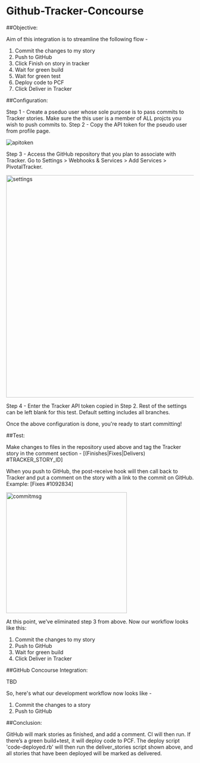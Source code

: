# Github-Tracker-Concourse

##Objective:

Aim of this integration is to streamline the following flow - 

1. Commit the changes to my story
2. Push to GitHub
3. Click Finish on story in tracker
4. Wait for green build
5. Wait for green test
5. Deploy code to PCF
6. Click Deliver in Tracker

##Configuration:

Step 1 - Create a pseduo user whose sole purpose is to pass commits to Tracker stories. Make sure the this user is a member of ALL projcts you wish to push commits to.
Step 2 - Copy the API token for the pseudo user from profile page.

![apitoken](https://cloud.githubusercontent.com/assets/11538159/10656280/ece9033a-78c8-11e5-94c0-a36383441cd5.png)

Step 3 - Access the GitHub repository that you plan to associate with Tracker. Go to Settings > Webhooks & Services > Add Services > PivotalTracker.

<img width="596" alt="settings" src="https://cloud.githubusercontent.com/assets/11538159/10656397/e2789f22-78c9-11e5-8bb1-7f42a91b6b7b.png">

Step 4 - Enter the Tracker API token copied in Step 2. Rest of the settings can be left blank for this test. Default setting includes all branches.

Once the above configuration is done, you're ready to start committing!

##Test:

Make changes to files in the repository used above and tag the Tracker story in the comment section - [(Finishes|Fixes|Delivers) #TRACKER_STORY_ID]

When you push to GitHub, the post-receive hook will then call back to Tracker and put a comment on the story with a link to the commit on GitHub. Example: [Fixes #1092834]

<img width="324" alt="commitmsg" src="https://cloud.githubusercontent.com/assets/11538159/10656230/7e640a4a-78c8-11e5-8967-b33e167ebbe0.png">

At this point, we’ve eliminated step 3 from above. Now our workflow looks like this:

1. Commit the changes to my story
2. Push to GitHub
3. Wait for green build
4. Click Deliver in Tracker

##GitHub Concourse Integration:

TBD

So, here's what our development workflow now looks like - 

1. Commit the changes to a story
2. Push to GitHub

##Conclusion:

GitHub will mark stories as finished, and add a comment. CI will then run. If there’s a green build+test, it will deploy code to PCF. The deploy script 'code-deployed.rb' will then run the deliver_stories script shown above, and all stories that have been deployed will be marked as delivered.

